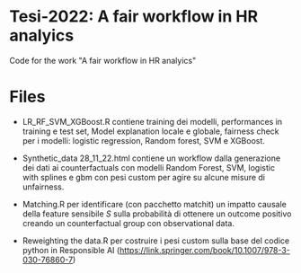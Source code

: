 # Tesi-2022: A fair workflow in HR analyics
Code for the work "A fair workflow in HR analyics"

# Files
- LR_RF_SVM_XGBoost.R contiene training dei modelli, performances in training e test set, Model explanation locale e globale, fairness check per i modelli: logistic regression, Random forest, SVM e XGBoost.

- Synthetic_data 28_11_22.html contiene un workflow dalla generazione dei dati ai counterfactuals con modelli Random Forest, SVM, logistic with splines e gbm con pesi custom per agire su alcune misure di unfairness.

- Matching.R per identificare (con pacchetto matchit) un impatto causale della feature sensibile $S$ sulla probabilità di ottenere un outcome positivo creando un counterfactual group con observational data. 

- Reweighting the data.R per costruire i pesi custom sulla base del codice python in Responsible AI (https://link.springer.com/book/10.1007/978-3-030-76860-7)
